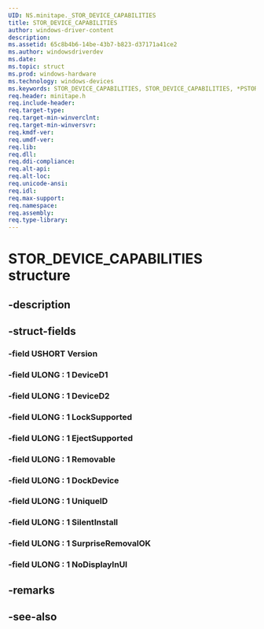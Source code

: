 ```yaml
---
UID: NS.minitape._STOR_DEVICE_CAPABILITIES
title: STOR_DEVICE_CAPABILITIES
author: windows-driver-content
description: 
ms.assetid: 65c8b4b6-14be-43b7-b823-d37171a41ce2
ms.author: windowsdriverdev
ms.date: 
ms.topic: struct
ms.prod: windows-hardware
ms.technology: windows-devices
ms.keywords: STOR_DEVICE_CAPABILITIES, STOR_DEVICE_CAPABILITIES, *PSTOR_DEVICE_CAPABILITIES
req.header: minitape.h
req.include-header:
req.target-type:
req.target-min-winverclnt:
req.target-min-winversvr:
req.kmdf-ver:
req.umdf-ver:
req.lib:
req.dll:
req.ddi-compliance:
req.alt-api:
req.alt-loc:
req.unicode-ansi:
req.idl:
req.max-support:
req.namespace:
req.assembly:
req.type-library:
---
```


# STOR_DEVICE_CAPABILITIES structure

## -description



## -struct-fields

### -field USHORT Version			
 	
### -field ULONG  : 1 DeviceD1			
 	
### -field ULONG  : 1 DeviceD2			
 	
### -field ULONG  : 1 LockSupported			
 	
### -field ULONG  : 1 EjectSupported			
 	
### -field ULONG  : 1 Removable			
 	
### -field ULONG  : 1 DockDevice			
 	
### -field ULONG  : 1 UniqueID			
 	
### -field ULONG  : 1 SilentInstall			
 	
### -field ULONG  : 1 SurpriseRemovalOK			
 	
### -field ULONG  : 1 NoDisplayInUI			
 	
## -remarks

## -see-also